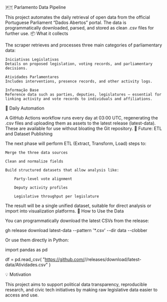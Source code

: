 🇵🇹 Parlamento Data Pipeline

This project automates the daily retrieval of open data from the official Portuguese Parliament “Dados Abertos” portal. The data is programmatically downloaded, parsed, and stored as clean .csv files for further use.
📦 What it collects

The scraper retrieves and processes three main categories of parliamentary data:

    Iniciativas Legislativas
    Details on proposed legislation, voting records, and parliamentary decisions.

    Atividades Parlamentares
    Includes interventions, presence records, and other activity logs.

    Informação Base
    Reference data such as parties, deputies, legislatures — essential for linking activity and vote records to individuals and affiliations.

🔁 Daily Automation

A GitHub Actions workflow runs every day at 03:00 UTC, regenerating the .csv files and uploading them as assets to the latest release (latest-data). These are available for use without bloating the Git repository.
🔧 Future: ETL and Dataset Publishing

The next phase will perform ETL (Extract, Transform, Load) steps to:

    Merge the three data sources

    Clean and normalize fields

    Build structured datasets that allow analysis like:

        Party-level vote alignment

        Deputy activity profiles

        Legislative throughput per legislature

The result will be a single unified dataset, suitable for direct analysis or import into visualization platforms.
📁 How to Use the Data

You can programmatically download the latest CSVs from the release:

gh release download latest-data --pattern '*.csv' --dir data --clobber

Or use them directly in Python:

import pandas as pd

df = pd.read_csv(
    "https://github.com/<owner>/<repo>/releases/download/latest-data/Atividades.csv"
)

💡 Motivation

This project aims to support political data transparency, reproducible research, and civic tech initiatives by making raw legislative data easier to access and use.
